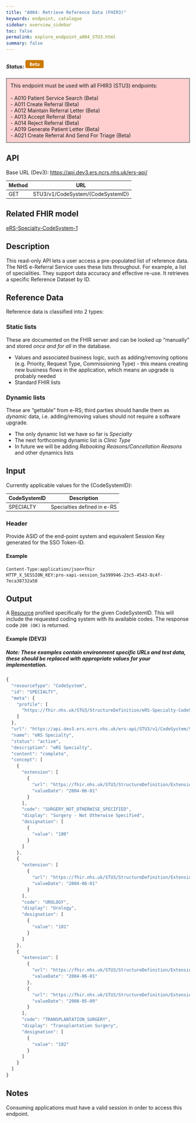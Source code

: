 ```yaml
---
title: "A004: Retrieve Reference Data (FHIR3)"
keywords: endpoint, catalogue
sidebar: overview_sidebar
toc: false
permalink: explore_endpoint_a004_STU3.html
summary: false
---
```


##### Status: ![Beta](images/icons/api_beta.png)  

<div style="border: 2px solid #888888; padding: 10px; background: #ffcfcf;">
This endpoint must be used with all FHIR3 (STU3) endpoints:<br>
<br>
- A010 Patient Service Search	(Beta)<br>
- A011 Create Referral	(Beta)<br>
- A012 Maintain Referral Letter	(Beta)<br>
- A013 Accept Referral	(Beta)<br>
- A014 Reject Referral	(Beta)<br>
- A019 Generate Patient Letter	(Beta)<br>
- A021 Create Referral And Send For Triage	(Beta)<br>
</div>

## API

Base URL (Dev3): https://api.dev3.ers.ncrs.nhs.uk/ers-api/

| Method | URL |
| -------------| --- |
| GET | STU3/v1/CodeSystem/{CodeSystemID} |

## Related FHIR model

[eRS-Specialty-CodeSystem-1](https://fhir.nhs.uk/STU3/StructureDefinition/eRS-Specialty-CodeSystem-1)

## Description
This read-only API lets a user access a pre-populated list of reference data. The NHS e-Referral Service uses these lists throughout. For example, a list of specialities. They support data accuracy and effective re-use. It retrieves a specific Reference Dataset by ID.

## Reference Data
Reference data is classified into 2 types:

### Static lists
These are documented on the FHIR server and can be looked up “manually” and stored _once and for all_ in the database.

* Values and associated business logic, such as adding/removing options (e.g. Priority, Request Type, Commissioning Type) - this means creating new business flows in the application, which means an upgrade is probably needed
* Standard FHIR lists

### Dynamic lists
These are “gettable” from e-RS; third parties should handle them as _dynamic_ data, i.e. adding/removing values should not require a software upgrade.

* The only dynamic list we have so far is _Specialty_
* The next forthcoming dynamic list is _Clinic Type_
* In future we will be adding _Rebooking Reasons/Cancellation Reasons_ and other dynamics lists

## Input
Currently applicable values for the {CodeSystemID}:

| CodeSystemID | Description |
| ------------ | ----------- |
| SPECIALTY | Specialties defined in e-RS |

### Header
Provide ASID of the end-point system and equivalent Session Key generated for the SSO Token-ID.

#### Example
```XAPI_ASID:200000000220
Content-Type:application/json+fhir
HTTP_X_SESSION_KEY:pro-xapi-session_5a399946-23c5-4543-8c4f-7eca38732a58
```

## Output  
A [Resource](https://fhir.nhs.uk/STU3/StructureDefinition/eRS-Specialty-CodeSystem-1) profiled specifically for the given CodeSystemID. This will include the requested coding system with its available codes. The response code `200 (OK)` is returned.

#### Example (DEV3)
##### Note: These examples contain environment specific URLs and test data, these should be replaced with appropriate values for your implementation.  

```javascript
{
  "resourceType": "CodeSystem",
  "id": "SPECIALTY",
  "meta": {
    "profile": [
      "https://fhir.nhs.uk/STU3/StructureDefinition/eRS-Specialty-CodeSystem-1"
    ]
  },
  "url": "https://api.dev3.ers.ncrs.nhs.uk/ers-api/STU3/v1/CodeSystem/SPECIALTY",
  "name": "eRS Specialty",
  "status": "active",
  "description": "eRS Specialty",
  "content": "complete",
  "concept": [
    {
      "extension": [
        {
          "url": "https://fhir.nhs.uk/STU3/StructureDefinition/Extension-eRS-EffectivefromDate-1",
          "valueDate": "2004-06-01"
        }
      ],
      "code": "SURGERY_NOT_OTHERWISE_SPECIFIED",
      "display": "Surgery - Not Otherwise Specified",
      "designation": [
        {
          "value": "100"
        }
      ]
    },
    {
      "extension": [
        {
          "url": "https://fhir.nhs.uk/STU3/StructureDefinition/Extension-eRS-EffectivefromDate-1",
          "valueDate": "2004-06-01"
        }
      ],
      "code": "UROLOGY",
      "display": "Urology",
      "designation": [
        {
          "value": "101"
        }
      ]
    },
    {
      "extension": [
        {
          "url": "https://fhir.nhs.uk/STU3/StructureDefinition/Extension-eRS-EffectivefromDate-1",
          "valueDate": "2004-06-01"
        },
        {
          "url": "https://fhir.nhs.uk/STU3/StructureDefinition/Extension-eRS-EffectivetoDate-1",
          "valueDate": "2008-05-09"
        }
      ],
      "code": "TRANSPLANTATION_SURGERY",
      "display": "Transplantation Surgery",
      "designation": [
        {
          "value": "102"
        }
      ]
    }
  ]
}
```

## Notes
Consuming applications must have a valid session in order to access this endpoint.
